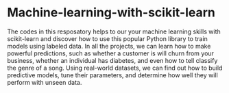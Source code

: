 # Machine-learning-with-scikit-learn
The codes in this resposatory helps to our your machine learning skills with scikit-learn and discover how to use this popular Python library to train models using labeled data. In all the projects, we can learn how to make powerful predictions, such as whether a customer is will churn from your business, whether an individual has diabetes, and even how to tell classify the genre of a song. Using real-world datasets, we can find out how to build predictive models, tune their parameters, and determine how well they will perform with unseen data.
